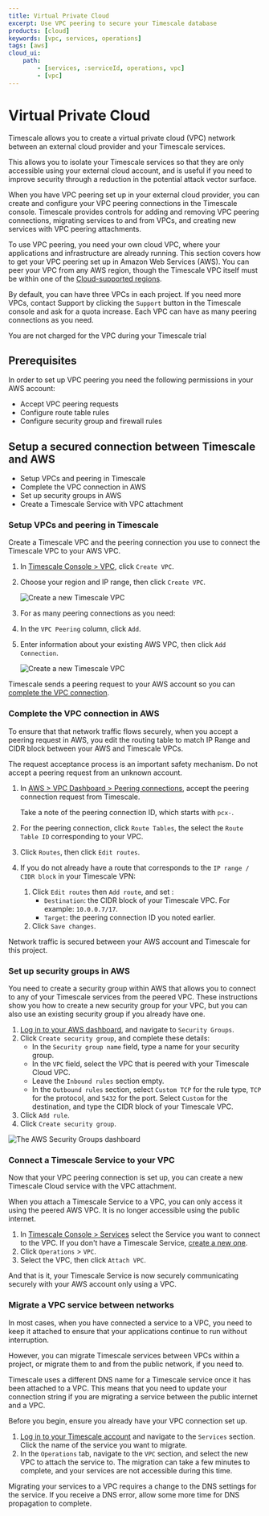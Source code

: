 ```yaml
---
title: Virtual Private Cloud
excerpt: Use VPC peering to secure your Timescale database
products: [cloud]
keywords: [vpc, services, operations]
tags: [aws]
cloud_ui:
    path:
        - [services, :serviceId, operations, vpc]
        - [vpc]
---
```


# Virtual Private Cloud

Timescale allows you to create a virtual private cloud (VPC) network
between an external cloud provider and your Timescale services. 

<Highlight type="cloud" header="Sign up for Timescale" button="Try for free">
</Highlight>

This
allows you to isolate your Timescale services so that they are only
accessible using your external cloud account, and is useful if you need to
improve security through a reduction in the potential attack vector surface.

When you have VPC peering set up in your external cloud provider, you can create
and configure your VPC peering connections in the Timescale console.
Timescale provides controls for adding and removing VPC peering
connections, migrating services to and from VPCs, and creating new services with
VPC peering attachments.

To use VPC peering, you need your own cloud VPC, where your
applications and infrastructure are already running. This section covers how to
get your VPC peering set up in Amazon Web Services (AWS). You can peer your VPC
from any AWS region, though the Timescale VPC itself must be within one of
the [Cloud-supported regions][tsc-regions].

By default, you can have three VPCs in each project. If you need more VPCs,
contact Support by clicking the `Support` button in the Timescale console and
ask for a quota increase. Each VPC can have as many peering connections as you
need.


<Highlight type="note">
You are not charged for the VPC during your Timescale trial
</Highlight>



## Prerequisites

In order to set up VPC peering you need the following permissions in your AWS account:

*   Accept VPC peering requests
*   Configure route table rules
*   Configure security group and firewall rules

## Setup a secured connection between Timescale and AWS

- Setup VPCs and peering in Timescale
- Complete the VPC connection in AWS
- Set up security groups in AWS
- Create a Timescale Service with VPC attachment

### Setup VPCs and peering in Timescale

Create a Timescale VPC and the peering connection you use to connect the Timescale 
VPC to your AWS VPC.

<Procedure>

1.  In [Timescale Console > VPC][console-vpc], click `Create VPC`.
1.  Choose your region and IP range, then click `Create VPC`. 

    <img class="main-content__illustration"
    src="https://assets.timescale.com/docs/images/tsc-vpc-create.png" 
    alt="Create a new Timescale VPC"/>

1.  For as many peering connections as you need:

   1. In the `VPC Peering` column, click `Add`.
   2. Enter information about your existing AWS VPC, then click `Add Connection`.

        <img class="main-content__illustration"
        src="https://assets.timescale.com/docs/images/tsc-vpc-add-peering.png"
        alt="Create a new Timescale VPC"/>

Timescale sends a peering request to your AWS account so you can 
[complete the VPC connection][aws-vpc-complete].
</Procedure>


### Complete the VPC connection in AWS

To ensure that that network traffic flows securely, when you accept a peering request in AWS, 
you edit the routing table to match IP Range and CIDR block between your AWS and Timescale VPCs.

The request acceptance process is an important safety mechanism. Do not accept a
peering request from an unknown account.

<Procedure>

1. In [AWS > VPC Dashboard > Peering connections][aws-dashboard], accept the peering connection 
    request from Timescale.

    Take a note of the peering connection ID, which starts with `pcx-`.
 
1. For the peering connection, click  `Route Tables`, the select the `Route Table ID`
    corresponding to your VPC.
1.  Click `Routes`, then click `Edit routes`.
1. If you do not already have a route that corresponds to the `IP range / CIDR block` in your 
   Timescale VPN: 

   1.  Click `Edit routes` then `Add route`, and set :
       * `Destination`: the CIDR block of your Timescale VPC. For example: `10.0.0.7/17`.
       * `Target`: the peering connection ID you noted earlier.
   2.  Click `Save changes`.

Network traffic is secured between your AWS account and Timescale for this project. 
</Procedure>

### Set up security groups in AWS

You need to create a security group within AWS that allows you to connect to any
of your Timescale services from the peered VPC. These instructions show
you how to create a new security group for your VPC, but you can also use an
existing security group if you already have one.

<Procedure>

1.  [Log in to your AWS dashboard][aws-dashboard], and navigate
    to `Security Groups`.
1.  Click `Create security group`, and complete these details:
    *   In the `Security group name` field, type a name for your security group.
    *   In the `VPC` field, select the VPC that is peered with your Timescale
        Cloud VPC.
    *   Leave the `Inbound rules` section empty.
    *   In the `Outbound rules` section, select `Custom TCP` for the rule
        type, `TCP` for the protocol, and `5432` for the port. Select `Custom`
        for the destination, and type the CIDR block of your Timescale
        VPC.
1.  Click `Add rule`.
1.  Click `Create security group`.

<img class="main-content__illustration"
width={1375} height={944}
src="https://assets.timescale.com/docs/images/aws-vpc-securitygroup.webp"
alt="The AWS Security Groups dashboard"/>

</Procedure>

### Connect a Timescale Service to your VPC

Now that your VPC peering connection is set up, you can create a new Timescale
Cloud service with the VPC attachment.

<Highlight type="warning">
When you attach a Timescale Service to a VPC, you can only access it using the peered
AWS VPC. It is no longer accessible using the public internet.
</Highlight>

<Procedure>

1.  In [Timescale Console > Services][console-services] select the Service you want to
    connect to the VPC. 
   If you don't have a Timescale Service, [create a new one][create-service].
1. Click `Operations` > `VPC`.
1. Select the VPC, then click `Attach VPC`.

And that is it, your Timescale Service is now securely communicating securely with your AWS 
account only using a VPC. 
</Procedure>



### Migrate a VPC service between networks

In most cases, when you have connected a service to a VPC, you need to keep it
attached to ensure that your applications continue to run without interruption.

However, you can migrate Timescale services between VPCs within a project,
or migrate them to and from the public network, if you need to.

<Highlight type="warning">
Timescale uses a different DNS name for a Timescale service once it has
been attached to a VPC. This means that you need to update your connection
string if you are migrating a service between the public internet and a VPC.
</Highlight>

Before you begin, ensure you already have your VPC connection set up.

<Procedure>

1.  [Log in to your Timescale account][console-login] and navigate to
    the `Services` section. Click the name of the service you want to migrate.
1.  In the `Operations` tab, navigate to the `VPC` section, and select the new
    VPC to attach the service to. The migration can take a few minutes to
    complete, and your services are not accessible during this time.

<Highlight type="important">
Migrating your services to a VPC requires a change to the DNS settings for the
service. If you receive a DNS error, allow some more time for DNS propagation to
complete.
</Highlight>

</Procedure>

[aws-dashboard]: https://console.aws.amazon.com/vpc/home#PeeringConnections:
[console-login]: https://console.cloud.timescale.com/
[console-vpc]: https://console.cloud.timescale.com/dashboard/vpc
[console-services]: https://console.cloud.timescale.com/dashboard/services
[timescale-support]: https://www.timescale.com/contact/
[tsc-regions]: /use-timescale/:currentVersion:/regions/
[aws-vpc-complete]: /use-timescale/:currentVersion:/vpc/#complete-the-vpc-connection-in-aws
[create-service]: /getting-started/:currentVersion:/services/#create-a-timescale-service